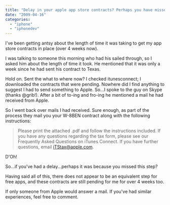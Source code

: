 ```yaml
---
title: "Delay in your apple app store contracts? Perhaps you have missed a step"
date: "2009-04-16"
categories: 
  - "iphone"
  - "iphonedev"
---
```


I've been getting antsy about the length of time it was taking to get my app store contracts in place (over 4 weeks now).

I was talking to someone this morning who had his sailed through, so I asked him about the length of time it took. He mentioned that it was only a week since he had sent his contract to Texas.

Hold on. Sent the what to where now? I checked itunesconnect; I downloaded the contracts that were pending. Nowhere did I find anything to suggest I had to send something to Apple. So...I spoke to the guy on Skype (thanks @grib!). After a bit of to-ing and fro-ing he mentioned a mail he had received from Apple.

So I went back over mails I had received. Sure enough, as part of the process they mail you your W-8BEN contract along with the following instructions:

> Please print the attached .pdf and follow the instructions included. If you have any questions regarding the tax form, please see our Frequently Asked Questions on iTunes Connect. If you have further questions, email iTStax@apple.com.

D'Oh!

So...if you've had a delay...perhaps it was because you missed this step?

Having said all of this, there does not appear to be an equivalent step for free apps, and these contracts are still pending for me for over 4 weeks too.

If only someone from Apple would answer a mail. If you've had similar experiences, feel free to comment.
